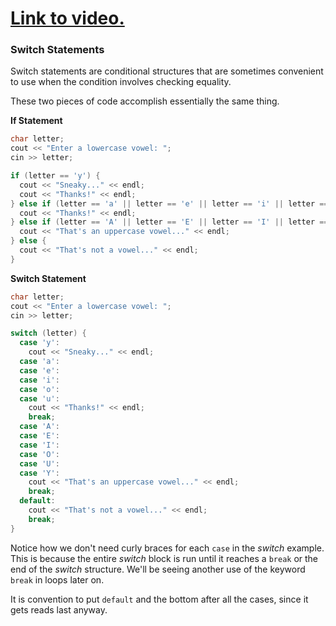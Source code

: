 # [Link to video.](https://www.youtube.com/watch?v=xqasASe6rsc&list=PLVD25niNi0BkgQHyEFkuuBp_IQ4q67jIC)

### Switch Statements

Switch statements are conditional structures that are sometimes convenient to use when the condition involves checking equality.

These two pieces of code accomplish essentially the same thing. 

**If Statement**

```cpp
char letter;
cout << "Enter a lowercase vowel: ";
cin >> letter;

if (letter == 'y') {
  cout << "Sneaky..." << endl;
  cout << "Thanks!" << endl;
} else if (letter == 'a' || letter == 'e' || letter == 'i' || letter == 'o' || letter == 'u') {
  cout << "Thanks!" << endl;
} else if (letter == 'A' || letter == 'E' || letter == 'I' || letter == 'O' || letter == 'U' || letter == 'Y') {
  cout << "That's an uppercase vowel..." << endl;
} else {
  cout << "That's not a vowel..." << endl;
}
```

**Switch Statement**

```cpp
char letter;
cout << "Enter a lowercase vowel: ";
cin >> letter;

switch (letter) {
  case 'y':
    cout << "Sneaky..." << endl;
  case 'a':
  case 'e':
  case 'i':
  case 'o':
  case 'u':
    cout << "Thanks!" << endl;
    break;
  case 'A':
  case 'E':
  case 'I':
  case 'O':
  case 'U':
  case 'Y':
    cout << "That's an uppercase vowel..." << endl;
    break;
  default:
    cout << "That's not a vowel..." << endl;
    break;
}
```

Notice how we don't need curly braces for each `case` in the *switch* example. This is because the entire *switch* block is run until it reaches a `break` or the end of the *switch* structure. We'll be seeing another use of the keyword `break` in loops later on.

It is convention to put `default` and the bottom after all the cases, since it gets reads last anyway.
